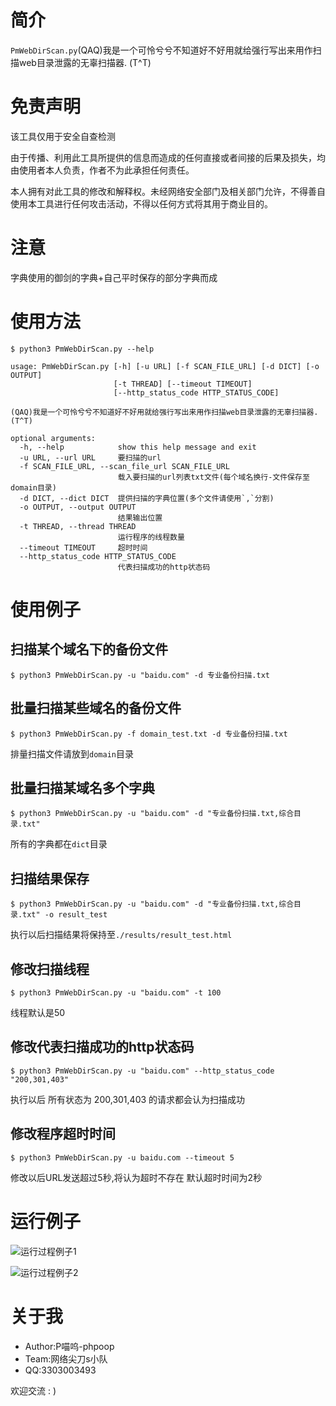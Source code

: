 # 简介

`PmWebDirScan.py`(QAQ)我是一个可怜兮兮不知道好不好用就给强行写出来用作扫描web目录泄露的无辜扫描器. (T^T)

# 免责声明
该工具仅用于安全自查检测

由于传播、利用此工具所提供的信息而造成的任何直接或者间接的后果及损失，均由使用者本人负责，作者不为此承担任何责任。

本人拥有对此工具的修改和解释权。未经网络安全部门及相关部门允许，不得善自使用本工具进行任何攻击活动，不得以任何方式将其用于商业目的。

# 注意

字典使用的御剑的字典+自己平时保存的部分字典而成

# 使用方法
```
$ python3 PmWebDirScan.py --help

usage: PmWebDirScan.py [-h] [-u URL] [-f SCAN_FILE_URL] [-d DICT] [-o OUTPUT]
                       [-t THREAD] [--timeout TIMEOUT]
                       [--http_status_code HTTP_STATUS_CODE]

(QAQ)我是一个可怜兮兮不知道好不好用就给强行写出来用作扫描web目录泄露的无辜扫描器. (T^T)

optional arguments:
  -h, --help            show this help message and exit
  -u URL, --url URL     要扫描的url
  -f SCAN_FILE_URL, --scan_file_url SCAN_FILE_URL
                        载入要扫描的url列表txt文件(每个域名换行-文件保存至domain目录)
  -d DICT, --dict DICT  提供扫描的字典位置(多个文件请使用`,`分割)
  -o OUTPUT, --output OUTPUT
                        结果输出位置
  -t THREAD, --thread THREAD
                        运行程序的线程数量
  --timeout TIMEOUT     超时时间
  --http_status_code HTTP_STATUS_CODE
                        代表扫描成功的http状态码
```
# 使用例子

## 扫描某个域名下的备份文件

```
$ python3 PmWebDirScan.py -u "baidu.com" -d 专业备份扫描.txt
```

## 批量扫描某些域名的备份文件

```
$ python3 PmWebDirScan.py -f domain_test.txt -d 专业备份扫描.txt
```
排量扫描文件请放到`domain`目录

## 批量扫描某域名多个字典

```
$ python3 PmWebDirScan.py -u "baidu.com" -d "专业备份扫描.txt,综合目录.txt"
```
所有的字典都在`dict`目录

## 扫描结果保存

```
$ python3 PmWebDirScan.py -u "baidu.com" -d "专业备份扫描.txt,综合目录.txt" -o result_test
```
执行以后扫描结果将保持至`./results/result_test.html`

## 修改扫描线程

```
$ python3 PmWebDirScan.py -u "baidu.com" -t 100
```
线程默认是50

## 修改代表扫描成功的http状态码

```
$ python3 PmWebDirScan.py -u "baidu.com" --http_status_code "200,301,403"
```
执行以后 所有状态为 200,301,403 的请求都会认为扫描成功

## 修改程序超时时间

```
$ python3 PmWebDirScan.py -u baidu.com --timeout 5
```
修改以后URL发送超过5秒,将认为超时不存在  默认超时时间为2秒

# 运行例子

![运行过程例子1](./run.png)

![运行过程例子2](./run2.png)

# 关于我

* Author:P喵呜-phpoop
* Team:网络尖刀s小队
* QQ:3303003493

欢迎交流 : )
